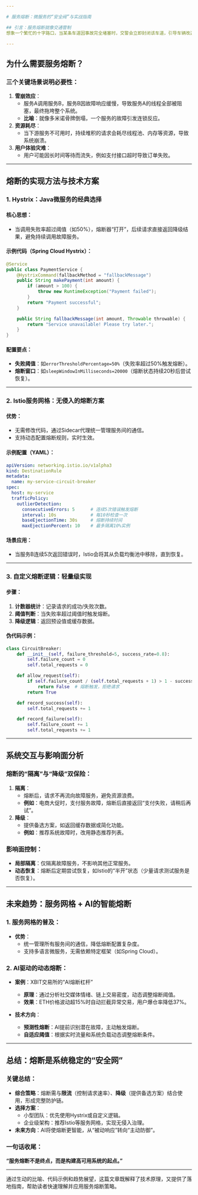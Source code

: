 ```yaml
---

# 服务熔断：微服务的“安全阀”与实战指南

## 引言：服务熔断就像交通管制
想象一个繁忙的十字路口，当某条车道因事故完全堵塞时，交警会立即封闭该车道，引导车辆改道，避免整个路口瘫痪。**服务熔断**在微服务架构中扮演的角色，正是如此——它在系统“堵车”时切断故障链路，保护整体稳定性。

---
```


## 为什么需要服务熔断？
### 三个关键场景说明必要性：
1. **雪崩效应**：  
   - 服务A调用服务B，服务B因故障响应缓慢，导致服务A的线程全部被阻塞，最终拖垮整个系统。
   - **比喻**：就像多米诺骨牌倒塌，一个服务的故障引发连锁反应。
2. **资源耗尽**：  
   - 当下游服务不可用时，持续堆积的请求会耗尽线程池、内存等资源，导致系统崩溃。
3. **用户体验灾难**：  
   - 用户可能因长时间等待而流失，例如支付接口超时导致订单失败。

---

## 熔断的实现方法与技术方案
### 1. **Hystrix：Java微服务的经典选择**
#### 核心思想：
- 当调用失败率超过阈值（如50%），熔断器“打开”，后续请求直接返回降级结果，避免持续调用故障服务。

#### 示例代码（Spring Cloud Hystrix）：
```java
@Service
public class PaymentService {
    @HystrixCommand(fallbackMethod = "fallbackMessage")
    public String makePayment(int amount) {
        if (amount > 100) {
            throw new RuntimeException("Payment failed");
        }
        return "Payment successful";
    }

    public String fallbackMessage(int amount, Throwable throwable) {
        return "Service unavailable! Please try later.";
    }
}
```

#### 配置要点：
- **失败阈值**：如`errorThresholdPercentage=50%`（失败率超过50%触发熔断）。
- **熔断窗口**：如`sleepWindowInMilliseconds=20000`（熔断状态持续20秒后尝试恢复）。

---

### 2. **Istio服务网格：无侵入的熔断方案**
#### 优势：
- 无需修改代码，通过Sidecar代理统一管理服务间的通信。
- 支持动态配置熔断规则，实时生效。

#### 示例配置（YAML）：
```yaml
apiVersion: networking.istio.io/v1alpha3
kind: DestinationRule
metadata:
  name: my-service-circuit-breaker
spec:
  host: my-service
  trafficPolicy:
    outlierDetection:
      consecutiveErrors: 5      # 连续5次错误触发熔断
      interval: 10s             # 每10秒检查一次
      baseEjectionTime: 30s     # 熔断持续时间
      maxEjectionPercent: 10    # 最多隔离10%实例
```

#### 场景应用：
- 当服务B连续5次返回错误时，Istio会将其从负载均衡池中移除，直到恢复。

---

### 3. **自定义熔断逻辑：轻量级实现**
#### 步骤：
1. **计数器统计**：记录请求的成功/失败次数。
2. **阈值判断**：当失败率超过阈值时触发熔断。
3. **降级逻辑**：返回预设值或缓存数据。

#### 伪代码示例：
```python
class CircuitBreaker:
    def __init__(self, failure_threshold=5, success_rate=0.8):
        self.failure_count = 0
        self.total_requests = 0

    def allow_request(self):
        if self.failure_count / (self.total_requests + 1) > 1 - success_rate:
            return False  # 熔断触发，拒绝请求
        return True

    def record_success(self):
        self.total_requests += 1

    def record_failure(self):
        self.failure_count += 1
        self.total_requests += 1
```

---

## 系统交互与影响面分析
### 熔断的“隔离”与“降级”双保险：
1. **隔离**：  
   - 熔断后，请求不再流向故障服务，避免资源浪费。
   - **例如**：电商大促时，支付服务故障，熔断后直接返回“支付失败，请稍后再试”。
2. **降级**：  
   - 提供备选方案，如返回缓存数据或简化功能。  
   - **例如**：推荐系统故障时，改用静态推荐列表。

### 影响面控制：
- **局部隔离**：仅隔离故障服务，不影响其他正常服务。
- **动态恢复**：熔断后定期尝试恢复，如Istio的“半开”状态（少量请求测试服务是否恢复）。

---

## 未来趋势：服务网格 + AI的智能熔断
### 1. **服务网格的普及**：
- **优势**：  
  - 统一管理所有服务间的通信，降低熔断配置复杂度。
  - 支持多语言微服务，无需依赖特定框架（如Spring Cloud）。

### 2. **AI驱动的动态熔断**：
- **案例**：XBIT交易所的“AI熔断杠杆”  
  - **原理**：通过分析社交媒体情绪、链上交易密度，动态调整熔断阈值。  
  - **效果**：ETH价格波动超15%时自动拦截异常交易，用户爆仓率降低37%。

- **技术方向**：  
  - **预测性熔断**：AI提前识别潜在故障，主动触发熔断。  
  - **自适应阈值**：根据实时流量和系统负载动态调整熔断条件。

---

## 总结：熔断是系统稳定的“安全网”
### 关键总结：
- **综合策略**：熔断需与**限流**（控制请求速率）、**降级**（提供备选方案）结合使用，形成完整防护链。
- **选择方案**：  
  - 小型团队：优先使用Hystrix或自定义逻辑。  
  - 企业级架构：推荐Istio等服务网格，实现无侵入治理。
- **未来方向**：AI将使熔断更智能，从“被动响应”转向“主动防御”。

### 一句话收尾：
**“服务熔断不是终点，而是构建高可用系统的起点。”**

--- 

通过生动的比喻、代码示例和趋势展望，这篇文章既解释了技术原理，又提供了落地指南，帮助读者快速理解并应用服务熔断策略。
